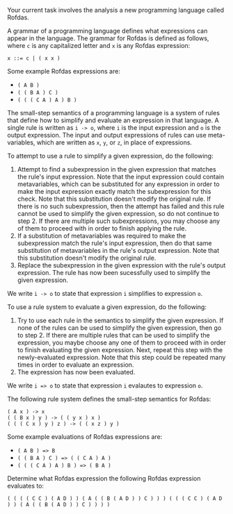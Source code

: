 Your current task involves the analysis a new programming language called Rofdas.

A grammar of a programming language defines what expressions can appear in the language.
The grammar for Rofdas is defined as follows, where `c` is any capitalized letter and `x` is any Rofdas expression:

```
x ::= c | ( x x )
```

Some example Rofdas expressions are:
- `( A B )`
- `( ( B A ) C )`
- `( ( ( C A ) A ) B )`

The small-step semantics of a programming language is a system of rules that define how to simplify and evaluate an expression in that language.
A single rule is written as `i -> o`, where `i` is the input expression and `o` is the output expression.
The input and output expressions of rules can use meta-variables, which are written as `x`, `y`, or `z`, in place of expressions.

To attempt to use a rule to simplify a given expression, do the following:
1. Attempt to find a subexpression in the given expression that matches the rule's input expression.
   Note that the input expression could contain metavariables, which can be substituted for any expression in order to make the input expression exactly match the subexpression for this check.
   Note that this substitution doesn't modify the original rule.
   If there is no such subexpression, then the attempt has failed and this rule cannot be used to simplify the given expression, so do not continue to step 2.
   If there are multiple such subexpressions, you may choose any of them to proceed with in order to finish applying the rule.
2. If a substitution of metavariables was required to make the subexpression match the rule's input expression, then do that same substitution of metavariables in the rule's output expression.
   Note that this substitution doesn't modify the original rule.
3. Replace the subexpression in the given expression with the rule's output expression.
   The rule has now been sucessfully used to simplify the given expression.

We write `i -> o` to state that expression `i` simplifies to expression `o`.

To use a rule system to evaluate a given expression, do the following:
1. Try to use each rule in the semantics to simplify the given expression.
   If none of the rules can be used to simplify the given expression, then go to step 2.
   If there are multiple rules that can be used to simplify the expression, you maybe choose any one of them to proceed with in order to finish evaluating the given expression.
   Next, repeat this step with the newly-evaluated expression.
   Note that this step could be repeated many times in order to evaluate an expression.
3. The expression has now been evaluated.

We write `i => o` to state that expression `i` evalautes to expression `o`.

The following rule system defines the small-step semantics for Rofdas:

```
( A x ) -> x
( ( B x ) y ) -> ( ( y x ) x )
( ( ( C x ) y ) z ) -> ( ( x z ) y )
```

Some example evaluations of Rofdas expressions are:
- `( A B ) => B`
- `( ( B A ) C ) => ( ( C A ) A )`
- `( ( ( C A ) A ) B ) => ( B A )`

Determine what Rofdas expression the following Rofdas expression evaluates to:

`( ( ( ( C C ) ( A D ) ) ( A ( ( B ( A D ) ) C ) ) ) ( ( ( C C ) ( A D ) ) ( A ( ( B ( A D ) ) C ) ) ) )`